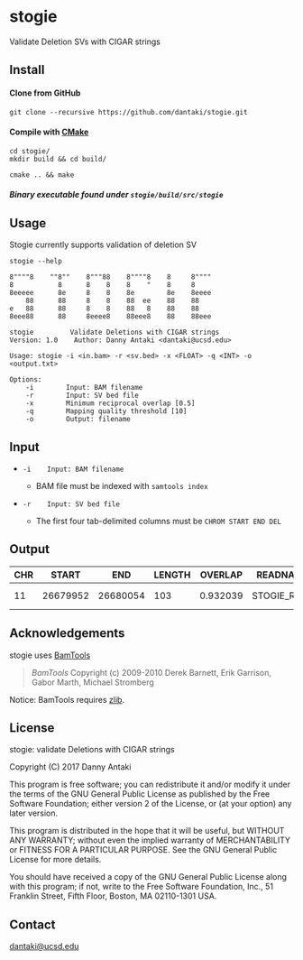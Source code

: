 # stogie
Validate Deletion SVs with CIGAR strings

## Install

#### Clone from GitHub

```
git clone --recursive https://github.com/dantaki/stogie.git
```

#### Compile with [CMake](https://cmake.org/)

```
cd stogie/
mkdir build && cd build/

cmake .. && make 
```

##### Binary executable found under `stogie/build/src/stogie`

## Usage 

Stogie currently supports validation of deletion SV

`stogie --help`

```
8""""8    ""8""    8"""88    8""""8    8     8""""
8           8      8    8    8    "    8     8
8eeeee      8e     8    8    8e        8e    8eeee
    88      88     8    8    88  ee    88    88
e   88      88     8    8    88   8    88    88
8eee88      88     8eeee8    88eee8    88    88eee

stogie         Validate Deletions with CIGAR strings
Version: 1.0	Author: Danny Antaki <dantaki@ucsd.edu>

Usage: stogie -i <in.bam> -r <sv.bed> -x <FLOAT> -q <INT> -o <output.txt>

Options:
    -i        Input: BAM filename
    -r        Input: SV bed file
    -x        Minimum reciprocal overlap [0.5]
    -q        Mapping quality threshold [10]
    -o        Output: filename
```
## Input

* `-i    Input: BAM filename`
   *  BAM file must be indexed with `samtools index`

* `-r    Input: SV bed file`
   * The first four tab-delimited columns must be `CHROM START END DEL`   

## Output

| CHR | START | END | LENGTH | OVERLAP | READNAME | STRAND | SV | TYPE |
| --- | ----- | --- | ------ | ------- | -------- | ------- | --- | --- | 
| 11 | 26679952 | 26680054 | 103 | 0.932039 | STOGIE_READ | + | 11:26679948-26680047 | DEL |

## Acknowledgements

stogie uses [BamTools](https://github.com/pezmaster31/bamtools)

> *BamTools*
> Copyright (c) 2009-2010 Derek Barnett, Erik Garrison, Gabor Marth, Michael Stromberg

Notice: BamTools requires [zlib](http://zlib.net/).

## License
stogie: validate Deletions with CIGAR strings 

Copyright (C) 2017 Danny Antaki

This program is free software; you can redistribute it and/or modify
it under the terms of the GNU General Public License as published by
the Free Software Foundation; either version 2 of the License, or
(at your option) any later version.

This program is distributed in the hope that it will be useful,
but WITHOUT ANY WARRANTY; without even the implied warranty of
MERCHANTABILITY or FITNESS FOR A PARTICULAR PURPOSE.  See the
GNU General Public License for more details.

You should have received a copy of the GNU General Public License along
with this program; if not, write to the Free Software Foundation, Inc.,
51 Franklin Street, Fifth Floor, Boston, MA 02110-1301 USA.

## Contact

dantaki@ucsd.edu
